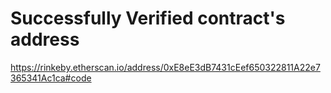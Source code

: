 # Successfully Verified contract's address

https://rinkeby.etherscan.io/address/0xE8eE3dB7431cEef650322811A22e7365341Ac1ca#code

